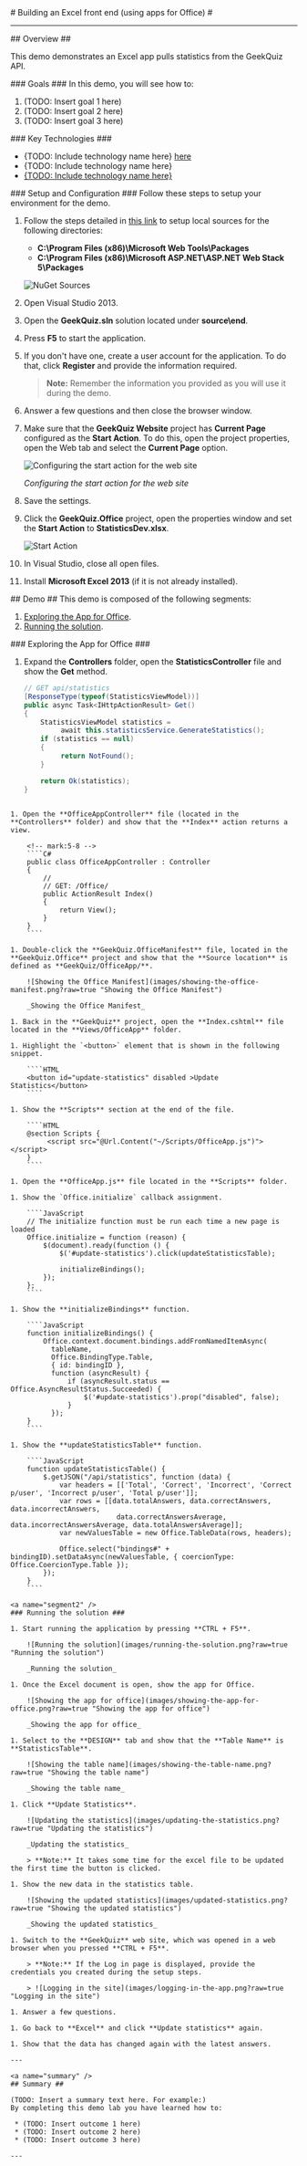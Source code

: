 ﻿<a name="title" />
# Building an Excel front end (using apps for Office) #

---
<a name="Overview" />
## Overview ##

This demo demonstrates an Excel app pulls statistics from the GeekQuiz API. 

<a id="goals" />
### Goals ###
In this demo, you will see how to:

1. (TODO: Insert goal 1 here)
1. (TODO: Insert goal 2 here)
1. (TODO: Insert goal 3 here)

<a name="technologies" />
### Key Technologies ###

- {TODO: Include technology name here} [here][1]
- {TODO: Include technology name here}
- [{TODO: Include technology name here}][2]

[1]: http://insert_link_to_technology_1_here/
[2]: http://insert_link_to_technology_2_here/

<a name="Setup" />
### Setup and Configuration ###
Follow these steps to setup your environment for the demo.

1. Follow the steps detailed in [this link](http://docs.nuget.org/docs/creating-packages/hosting-your-own-nuget-feeds) to setup local sources for the following directories:

	* **C:\Program Files (x86)\Microsoft Web Tools\Packages**
	* **C:\Program Files (x86)\Microsoft ASP.NET\ASP.NET Web Stack 5\Packages**

	![NuGet Sources](Images/nuget-sources.png?raw=true)

1. Open Visual Studio 2013.
1. Open the **GeekQuiz.sln** solution located under **source\end**.
1. Press **F5** to start the application.
1. If you don't have one, create a user account for the application. To do that, click **Register** and provide the information required.

	> **Note:** Remember the information you provided as you will use it during the demo.

1. Answer a few questions and then close the browser window.
1. Make sure that the **GeekQuiz Website** project has **Current Page** configured as the **Start Action**. To do this, open the project properties, open the Web tab and select the **Current Page** option.

	![Configuring the start action for the web site](images/configuring-the-start-action-of-the-website.png?raw=true "Configuring the start action for the web site")

	_Configuring the start action for the web site_

1. Save the settings.
1. Click the **GeekQuiz.Office** project, open the properties window and set the **Start Action** to **StatisticsDev.xlsx**.

	![Start Action](images/start-action.png?raw=true)

1. In Visual Studio, close all open files.
1. Install **Microsoft Excel 2013** (if it is not already installed).

<a name="Demo" />
## Demo ##
This demo is composed of the following segments:

1. [Exploring the App for Office](#segment1).
1. [Running the solution](#segment2).

<a name="segment1" />
### Exploring the App for Office ###

1. Expand the **Controllers** folder, open the  **StatisticsController** file and show the **Get** method.

	<!-- mark:1-13 -->
	````C#
	// GET api/statistics
	[ResponseType(typeof(StatisticsViewModel))]
	public async Task<IHttpActionResult> Get()
	{
		StatisticsViewModel statistics =
			 await this.statisticsService.GenerateStatistics();
		if (statistics == null)
		{
			 return NotFound();
		}

		return Ok(statistics);
	}
````

1. Open the **OfficeAppController** file (located in the **Controllers** folder) and show that the **Index** action returns a view.

	<!-- mark:5-8 -->
	````C#
	public class OfficeAppController : Controller
	{
		//
		// GET: /Office/
		public ActionResult Index()
		{
			return View();
		}
	}
	````

1. Double-click the **GeekQuiz.OfficeManifest** file, located in the **GeekQuiz.Office** project and show that the **Source location** is defined as **GeekQuiz/OfficeApp/**.

	![Showing the Office Manifest](images/showing-the-office-manifest.png?raw=true "Showing the Office Manifest")

	_Showing the Office Manifest_

1. Back in the **GeekQuiz** project, open the **Index.cshtml** file located in the **Views/OfficeApp** folder.

1. Highlight the `<button>` element that is shown in the following snippet.

	````HTML
	<button id="update-statistics" disabled >Update Statistics</button>
	````

1. Show the **Scripts** section at the end of the file.

	````HTML
	@section Scripts {
		 <script src="@Url.Content("~/Scripts/OfficeApp.js")"></script>
	}
	````

1. Open the **OfficeApp.js** file located in the **Scripts** folder.

1. Show the `Office.initialize` callback assignment.

	````JavaScript
	// The initialize function must be run each time a new page is loaded
    Office.initialize = function (reason) {
        $(document).ready(function () {
            $('#update-statistics').click(updateStatisticsTable);

            initializeBindings();
        });
    };
	````

1. Show the **initializeBindings** function.

	````JavaScript
	function initializeBindings() {
        Office.context.document.bindings.addFromNamedItemAsync(
          tableName,
          Office.BindingType.Table,
          { id: bindingID },
          function (asyncResult) {
              if (asyncResult.status == Office.AsyncResultStatus.Succeeded) {
                  $('#update-statistics').prop("disabled", false);
              }
          });
    }
	````

1. Show the **updateStatisticsTable** function.

	````JavaScript
	function updateStatisticsTable() {
        $.getJSON("/api/statistics", function (data) {
            var headers = [['Total', 'Correct', 'Incorrect', 'Correct p/user', 'Incorrect p/user', 'Total p/user']];
            var rows = [[data.totalAnswers, data.correctAnswers, data.incorrectAnswers,
                          data.correctAnswersAverage, data.incorrectAnswersAverage, data.totalAnswersAverage]];
            var newValuesTable = new Office.TableData(rows, headers);

            Office.select("bindings#" + bindingID).setDataAsync(newValuesTable, { coercionType: Office.CoercionType.Table });
        });
    }
	````

<a name="segment2" />
### Running the solution ###

1. Start running the application by pressing **CTRL + F5**.

	![Running the solution](images/running-the-solution.png?raw=true "Running the solution")
	
	_Running the solution_

1. Once the Excel document is open, show the app for Office.

	![Showing the app for office](images/showing-the-app-for-office.png?raw=true "Showing the app for office")
	
	_Showing the app for office_

1. Select to the **DESIGN** tab and show that the **Table Name** is **StatisticsTable**.

	![Showing the table name](images/showing-the-table-name.png?raw=true "Showing the table name")
	
	_Showing the table name_

1. Click **Update Statistics**.

	![Updating the statistics](images/updating-the-statistics.png?raw=true "Updating the statistics")
	
	_Updating the statistics_

	> **Note:** It takes some time for the excel file to be updated the first time the button is clicked.

1. Show the new data in the statistics table.

	![Showing the updated statistics](images/updated-statistics.png?raw=true "Showing the updated statistics")
	
	_Showing the updated statistics_

1. Switch to the **GeekQuiz** web site, which was opened in a web browser when you pressed **CTRL + F5**.

	> **Note:** If the Log in page is displayed, provide the credentials you created during the setup steps.
	
	> ![Logging in the site](images/logging-in-the-app.png?raw=true "Logging in the site")	

1. Answer a few questions.

1. Go back to **Excel** and click **Update statistics** again.

1. Show that the data has changed again with the latest answers.

---

<a name="summary" />
## Summary ##

(TODO: Insert a summary text here. For example:)  
By completing this demo lab you have learned how to:

 * (TODO: Insert outcome 1 here)
 * (TODO: Insert outcome 2 here)
 * (TODO: Insert outcome 3 here)

---